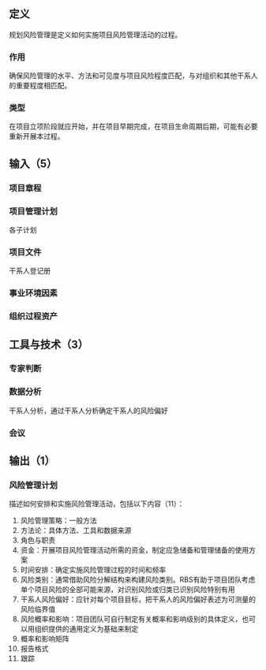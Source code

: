 ## 定义
规划风险管理是定义如何实施项目风险管理活动的过程。
### 作用
确保风险管理的水平、方法和可见度与项目风险程度匹配，与对组织和其他干系人的重要程度相匹配。
### 类型
在项目立项阶段就应开始，并在项目早期完成，在项目生命周期后期，可能有必要重新开展本过程。
## 输入（5）
### 项目章程
### 项目管理计划
各子计划
### 项目文件
干系人登记册
### 事业环境因素
### 组织过程资产
## 工具与技术（3）
### 专家判断
### 数据分析
干系人分析，通过干系人分析确定干系人的风险偏好
### 会议
## 输出（1）
### 风险管理计划
描述如何安排和实施风险管理活动，包括以下内容（11）：
1. 风险管理策略：一般方法
2. 方法论：具体方法、工具和数据来源
3. 角色与职责
4. 资金：开展项目风险管理活动所需的资金，制定应急储备和管理储备的使用方案
5. 时间安排：确定实施风险管理过程的时间和频率
6. 风险类别：通常借助风险分解结构来构建风险类别。RBS有助于项目团队考虑单个项目风险的全部可能来源，对识别风险或归类已识别风险特别有用
7. 干系人风险偏好：应针对每个项目目标，把干系人的风险偏好表述为可测量的风险临界值
8. 风险概率和影响：项目团队可自行制定有关概率和影响级别的具体定义，也可以用组织提供的通用定义为基础来制定
9. 概率和影响矩阵
10. 报告格式
11. 跟踪